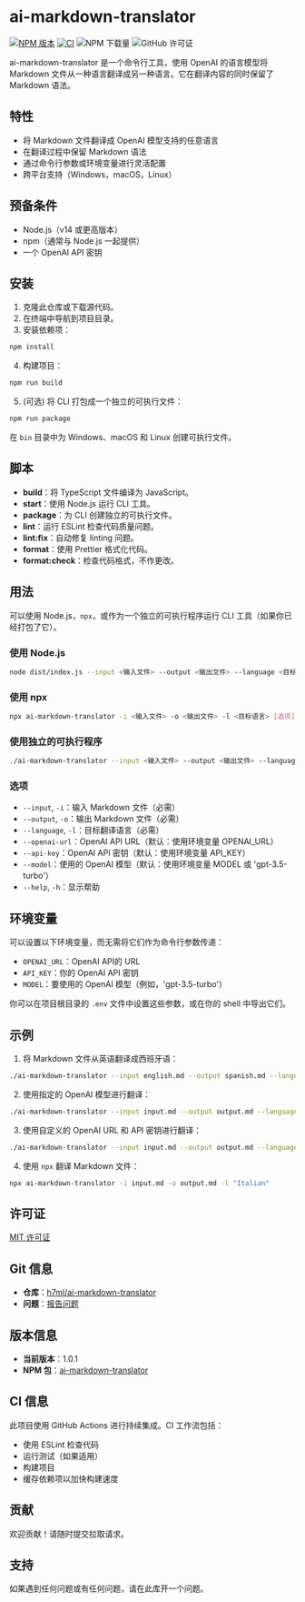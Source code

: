 # ai-markdown-translator

[![NPM 版本](https://img.shields.io/npm/v/ai-markdown-translator.svg?style=flat)](https://www.npmjs.org/package/ai-markdown-translator)
[![CI](https://github.com/h7ml/ai-markdown-translator/actions/workflows/ci.yml/badge.svg)](https://github.com/h7ml/ai-markdown-translator/actions/workflows/ci.yml)
![NPM 下载量](https://img.shields.io/npm/dw/ai-markdown-translator)
![GitHub 许可证](https://img.shields.io/github/license/h7ml/ai-markdown-translator)

ai-markdown-translator 是一个命令行工具，使用 OpenAI 的语言模型将 Markdown 文件从一种语言翻译成另一种语言。它在翻译内容的同时保留了 Markdown 语法。

## 特性

- 将 Markdown 文件翻译成 OpenAI 模型支持的任意语言
- 在翻译过程中保留 Markdown 语法
- 通过命令行参数或环境变量进行灵活配置
- 跨平台支持（Windows，macOS，Linux）

## 预备条件

- Node.js（v14 或更高版本）
- npm（通常与 Node.js 一起提供）
- 一个 OpenAI API 密钥

## 安装

1. 克隆此仓库或下载源代码。
2. 在终端中导航到项目目录。
3. 安装依赖项：

```bash
npm install
```

4. 构建项目：

```bash
npm run build
```

5. (可选) 将 CLI 打包成一个独立的可执行文件：

```bash
npm run package
```

在 `bin` 目录中为 Windows、macOS 和 Linux 创建可执行文件。

## 脚本

- **build**：将 TypeScript 文件编译为 JavaScript。
- **start**：使用 Node.js 运行 CLI 工具。
- **package**：为 CLI 创建独立的可执行文件。
- **lint**：运行 ESLint 检查代码质量问题。
- **lint:fix**：自动修复 linting 问题。
- **format**：使用 Prettier 格式化代码。
- **format:check**：检查代码格式，不作更改。

## 用法

可以使用 Node.js，`npx`，或作为一个独立的可执行程序运行 CLI 工具（如果你已经打包了它）。

### 使用 Node.js

```bash
node dist/index.js --input <输入文件> --output <输出文件> --language <目标语言> [选项]
```

### 使用 npx

```bash
npx ai-markdown-translator -i <输入文件> -o <输出文件> -l <目标语言> [选项]
```

### 使用独立的可执行程序

```bash
./ai-markdown-translator --input <输入文件> --output <输出文件> --language <目标语言> [选项]
```

### 选项

- `--input`, `-i`：输入 Markdown 文件（必需）
- `--output`, `-o`：输出 Markdown 文件（必需）
- `--language`, `-l`：目标翻译语言（必需）
- `--openai-url`：OpenAI API URL（默认：使用环境变量 OPENAI_URL）
- `--api-key`：OpenAI API 密钥（默认：使用环境变量 API_KEY）
- `--model`：使用的 OpenAI 模型（默认：使用环境变量 MODEL 或 'gpt-3.5-turbo'）
- `--help`, `-h`：显示帮助

## 环境变量

可以设置以下环境变量，而无需将它们作为命令行参数传递：

- `OPENAI_URL`：OpenAI API的 URL
- `API_KEY`：你的 OpenAI API 密钥
- `MODEL`：要使用的 OpenAI 模型（例如，'gpt-3.5-turbo'）

你可以在项目根目录的 `.env` 文件中设置这些参数，或在你的 shell 中导出它们。

## 示例

1. 将 Markdown 文件从英语翻译成西班牙语：

```bash
./ai-markdown-translator --input english.md --output spanish.md --language "Spanish"
```

2. 使用指定的 OpenAI 模型进行翻译：

```bash
./ai-markdown-translator --input input.md --output output.md --language "French" --model "gpt-4"
```

3. 使用自定义的 OpenAI URL 和 API 密钥进行翻译：

```bash
./ai-markdown-translator --input input.md --output output.md --language "German" --openai-url "https://api.302.ai/v1/chat/completions" --api-key "sk-302-api-key"
```

4. 使用 `npx` 翻译 Markdown 文件：

```bash
npx ai-markdown-translator -i input.md -o output.md -l "Italian"
```

## 许可证

[MIT 许可证](LICENSE)

## Git 信息

- **仓库**：[h7ml/ai-markdown-translator](https://github.com/h7ml/ai-markdown-translator)
- **问题**：[报告问题](https://github.com/h7ml/ai-markdown-translator/issues)

## 版本信息

- **当前版本**：1.0.1
- **NPM 包**：[ai-markdown-translator](https://www.npmjs.com/package/ai-markdown-translator)

## CI 信息

此项目使用 GitHub Actions 进行持续集成。CI 工作流包括：

- 使用 ESLint 检查代码
- 运行测试（如果适用）
- 构建项目
- 缓存依赖项以加快构建速度

## 贡献

欢迎贡献！请随时提交拉取请求。

## 支持

如果遇到任何问题或有任何问题，请在此库开一个问题。